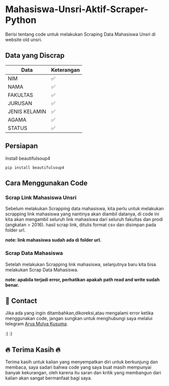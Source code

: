 # Mahasiswa-Unsri-Aktif-Scraper-Python
Berisi tentang code untuk melakukan Scraping Data Mahasiswa Unsri di website old unsri.
## Data yang Discrap
| Data  | Keterangan |
| ------------- | ------------- |
| NIM | :white_check_mark:  |
| NAMA  | :white_check_mark: |
| FAKULTAS | :white_check_mark:  |
| JURUSAN | :white_check_mark:  |
| JENIS KELAMIN | :white_check_mark: |
| AGAMA | :white_check_mark: |
| STATUS | :white_check_mark:  |
## Persiapan
Install beautifulsoup4
```
pip install beautifulsoup4
```
## Cara Menggunakan Code
### Scrap Link Mahasiswa Unsri
Sebelum melakukan Scrapping data mahasiswa, kita perlu untuk melakukan scrapping link mahasiswa yang nantinya akan diambil datanya, di code ini kita akan mengambil seluruh link mahasiswa dari seluruh fakultas dan prodi (angkatan > 2016). hasil scrap link, ditulis format csv dan disimpan pada folder url.

**note: link mahasiswa sudah ada di folder url.**

### Scrap Data Mahasiswa
Setelah melakukan Scrapping link mahasiswa, selanjutnya baru kita bisa melakukan Scrap Data Mahasiswa. 

**note: apabila terjadi error, perhatikan apakah path read and write sudah benar.**

## :call_me_hand: Contact
Jika ada yang ingin ditambahkan,dikoreksi,atau mengalami error ketika menggunakan code, jangan sungkan untuk menghubungi saya melalui telegram [Arya Mulya Kusuma](https://t.me/aryakusuma832).

:) :)
## 🔥 Terima Kasih 🔥
Terima kasih untuk kalian yang menyempatkan diri untuk berkunjung dan membaca, saya sadari bahwa code yang saya buat masih mempunyai banyak kekurangan, oleh karena itu saran dan kritik yang membangun dari kalian akan sangat bermanfaat bagi saya.

